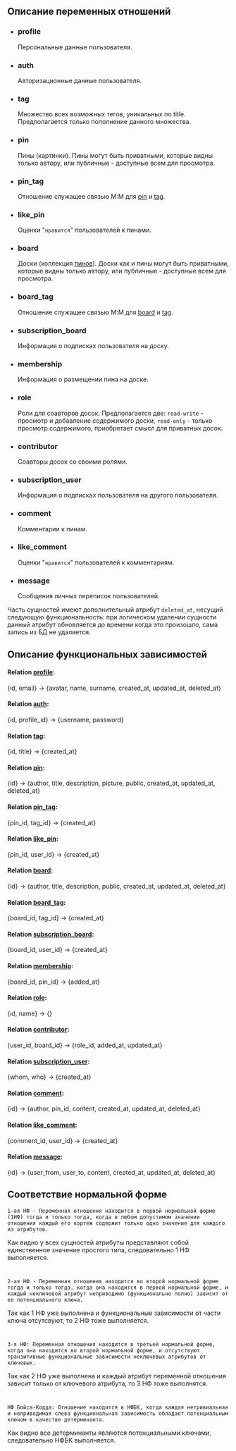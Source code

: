 ## Описание переменных отношений
* ### profile
  Персональные данные пользователя.

* ### auth
  Авторизационные данные пользователя.

* ### tag
  Множество всех возможных тегов, уникальных по title. Предполагается только пополнение данного множества.

* ### pin
  Пины (картинки). Пины могут быть приватными, которые видны только автору, или публичные - доступные всем для просмотра.
* ### pin_tag
  Отношение служащее связью M:M для [pin](#pin) и [tag](#tag).
* ### like_pin
  Оценки "`нравится`" пользователей к пинами.
* ### board
  Доски (коллекция [пинов](#pin)). Доски как и пины могут быть приватными, которые видны только автору, или публичные - доступные всем для просмотра.
* ### board_tag
  Отношение служащее связью M:M для [board](#board) и [tag](#tag).
* ### subscription_board
  Информация о подписках пользователя на доску.
* ### membership
  Информация о размещении пина на доске.
* ### role
  Роли для соавторов досок. Предполагается две: `read-write` - просмотр и добавление содержимого доски, `read-only` - только просмотр содержимого, приобретает смысл для приватных досок.
* ### contributor
  Соавторы досок со своими ролями.
* ### subscription_user
  Информация о подписках пользователя на другого пользователя.
* ### comment
  Комментарии к пинам.
* ### like_comment
  Оценки "`нравится`" пользователей к комментариям.
* ### message
  Сообщения личных переписок пользователей.

Часть сущностей имеют дополнительный атрибут `deleted_at`, несущий следующую функциональность: при логическом удалении сущности данный атрибут обновляется до времени когда это произошло, сама запись из БД не удаляется.

## Описание функциональных зависимостей
#### Relation [profile](#profile):
{id, email} -> {avatar, name, surname, created_at, updated_at, deleted_at}

#### Relation [auth](#auth):
{id, profile_id} -> {username, password}

#### Relation [tag](#tag):
{id, title} -> {created_at}

#### Relation [pin](#pin):
{id} -> {author, title, description, picture, public, created_at, updated_at, deleted_at}

#### Relation [pin_tag](#pin_tag):
{pin_id, tag_id} -> {created_at}

#### Relation [like_pin](#like_pin):
{pin_id, user_id} -> {created_at}

#### Relation [board](#board):
{id} -> {author, title, description, public, created_at, updated_at, deleted_at}

#### Relation [board_tag](#board_tag):
{board_id, tag_id} -> {created_at}

#### Relation [subscription_board](#subscription_board):
{board_id, user_id} -> {created_at}

#### Relation [membership](#membership):
{board_id, pin_id} -> {added_at}

#### Relation [role](#role):
{id, name} -> {}

#### Relation [contributor](#contributor):
{user_id, board_id} -> {role_id, added_at, updated_at}

#### Relation [subscription_user](#subscription_user):
{whom, who} -> {created_at}

#### Relation [comment](#comment):
{id} -> {author, pin_id, content, created_at, updated_at, deleted_at}

#### Relation [like_comment](#like_comment):
{comment_id, user_id} -> {created_at}

#### Relation [message](#message):
{id} -> {user_from, user_to, content, created_at, updated_at, deleted_at}


## Соответствие нормальной форме
```
1-ая НФ - Переменная отношения находится в первой нормальной форме (1НФ) тогда и только тогда, когда в любом допустимом значении отношения каждый его кортеж содержит только одно значение для каждого из атрибутов.
```

Как видно у всех сущностей атрибуты представляют собой единственное значение простого типа, следовательно 1 НФ выполняется.
#
```
2-ая НФ - Переменная отношения находится во второй нормальной форме тогда и только тогда, когда она находится в первой нормальной форме, и каждый неключевой атрибут неприводимо (функционально полно) зависит от ее потенциального ключа.
```

Так как 1 НФ уже выполнена и функциональные зависимости от части ключа отсутсвуют, то 2 НФ тоже выполняется.
#
```
3-я НФ: Переменная отношения находится в третьей нормальной форме, когда она находится во второй нормальной форме, и отсутствуют транзитивные функциональные зависимости неключевых атрибутов от ключевых.
```
Так как 2 НФ уже выполнена и каждый атрибут переменной отношения зависит только от ключевого атрибута, то 3 НФ тоже выполнятся.
#
```
НФ Бойса-Кодда: Отношение находится в НФБК, когда каждая нетривиальная и неприводимая слева функциональная зависимость обладает потенциальным ключом в качестве детерминанта.
```
Как видно все детерминанты являются потенциальными ключами, следовательно НФБК выполняется.
